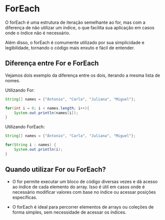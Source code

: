 # ForEach

O forEach é uma estrutura de iteração semelhante ao for, mas com a diferença de não utilizar um índice, o que facilita sua aplicação em casos onde o índice não é necessário.

Além disso, o forEach é comumente utilizado por sua simplicidade e legibilidade, tornando o código mais enxuto e fácil de entender.

## Diferença entre For e ForEach

Vejamos dois exemplo da diferença entre os dois, iterando a mesma lista de nomes.

Utilizando For:
```java
String[] names = {"Ântonio", "Carla", "Juliana", "Miguel"};

for(int i = 0; i < names.length; i++){
    System.out.println(names[i]);
}
```

Utilizando ForEach:
```java
String[] names = {"Ântonio", "Carla", "Juliana", "Miguel"};

for(String i : names) { 
    System.out.println(i); 
}
```

## Quando utilizar For ou ForEach?

* O for permite executar um bloco de código diversas vezes e dá acesso ao índice de cada elemento do array. Isso é útil em casos onde é necessário modificar valores com base no índice ou acessar posições específicas.

* O forEach é ideal para percorrer elementos de arrays ou coleções de forma simples, sem necessidade de acessar os índices.
